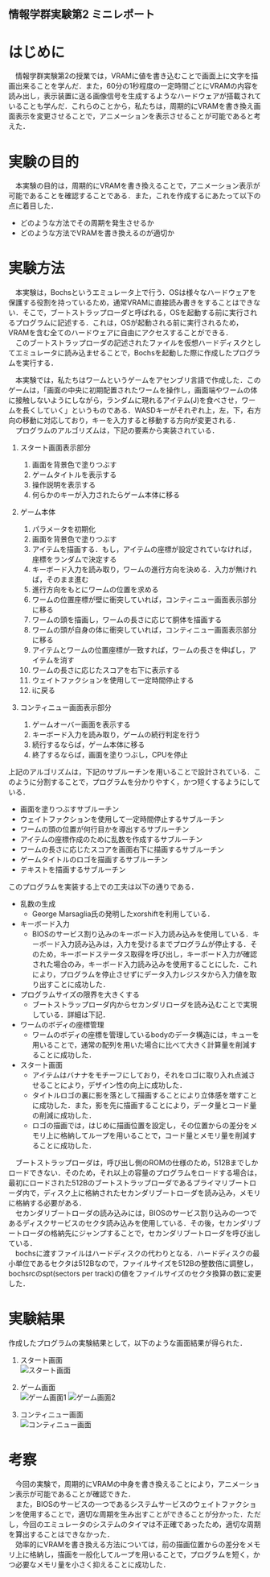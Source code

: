 ## 情報学群実験第2 ミニレポート

# はじめに
　情報学群実験第2の授業では，VRAMに値を書き込むことで画面上に文字を描画出来ることを学んだ．また，60分の1秒程度の一定時間ごとにVRAMの内容を読み出し，表示装置に送る画像信号を生成するようなハードウェアが搭載されていることも学んだ．これらのことから，私たちは，周期的にVRAMを書き換え画面表示を変更させることで，アニメーションを表示させることが可能であると考えた．

# 実験の目的
　本実験の目的は，周期的にVRAMを書き換えることで，アニメーション表示が可能であることを確認することである．また，これを作成するにあたって以下の点に着目した．
  
- どのような方法でその周期を発生させるか  
- どのような方法でVRAMを書き換えるのが適切か  
 
# 実験方法
　本実験は，Bochsというエミュレータ上で行う．OSは様々なハードウェアを保護する役割を持っているため，通常VRAMに直接読み書きをすることはできない．そこで，ブートストラップローダと呼ばれる，OSを起動する前に実行されるプログラムに記述する．これは，OSが起動される前に実行されるため，VRAMを含む全てのハードウェアに自由にアクセスすることができる．  
　このブートストラップローダの記述されたファイルを仮想ハードディスクとしてエミュレータに読み込ませることで，Bochsを起動した際に作成したプログラムを実行する．  

　本実験では，私たちはワームというゲームをアセンブリ言語で作成した．このゲームは，「画面の中央に初期配置されたワームを操作し，画面端やワームの体に接触しないようにしながら，ランダムに現れるアイテム(J)を食べさせ，ワームを長くしていく」というものである．WASDキーがそれぞれ上，左，下，右方向の移動に対応しており，キーを入力すると移動する方向が変更される．  
　プログラムのアルゴリズムは，下記の要素から実装されている．  

1. スタート画面表示部分
    1. 画面を背景色で塗りつぶす
    2. ゲームタイトルを表示する
    3. 操作説明を表示する
    4. 何らかのキーが入力されたらゲーム本体に移る

2. ゲーム本体
    1. パラメータを初期化
    2. 画面を背景色で塗りつぶす
    3. アイテムを描画する．もし，アイテムの座標が設定されていなければ，座標をランダムで決定する
    4. キーボード入力を読み取り，ワームの進行方向を決める．入力が無ければ，そのまま進む
    5. 進行方向をもとにワームの位置を求める
    6. ワームの位置座標が壁に衝突していれば，コンティニュー画面表示部分に移る
    7. ワームの頭を描画し，ワームの長さに応じて胴体を描画する
    8. ワームの頭が自身の体に衝突していれば，コンティニュー画面表示部分に移る
    9. アイテムとワームの位置座標が一致すれば，ワームの長さを伸ばし，アイテムを消す　
    10. ワームの長さに応じたスコアを右下に表示する
    11. ウェイトファクションを使用して一定時間停止する
    12. iに戻る

3. コンティニュー画面表示部分
    1. ゲームオーバー画面を表示する
    2. キーボード入力を読み取り，ゲームの続行判定を行う
    3. 続行するならば，ゲーム本体に移る
    4. 終了するならば，画面を塗りつぶし，CPUを停止

 上記のアルゴリズムは，下記のサブルーチンを用いることで設計されている．このように分割することで，プログラムを分かりやすく，かつ短くするようにしている．

- 画面を塗りつぶすサブルーチン
- ウェイトファクションを使用して一定時間停止するサブルーチン
- ワームの頭の位置が何行目かを導出するサブルーチン
- アイテムの座標作成のために乱数を作成するサブルーチン
- ワームの長さに応じたスコアを画面右下に描画するサブルーチン
- ゲームタイトルのロゴを描画するサブルーチン
- テキストを描画するサブルーチン

 このプログラムを実装する上での工夫は以下の通りである．

- 乱数の生成
    - George Marsaglia氏の発明したxorshiftを利用している．
- キーボード入力
    - BIOSのサービス割り込みのキーボード入力読み込みを使用している．キーボード入力読み込みは，入力を受けるまでプログラムが停止する．そのため，キーボードステータス取得を呼び出し，キーボード入力が確認された場合のみ，キーボード入力読み込みを使用することにした．これにより，プログラムを停止させずにデータ入力レジスタから入力値を取り出すことに成功した．
- プログラムサイズの限界を大きくする
    - ブートストラップローダ内からセカンダリローダを読み込むことで実現している．詳細は下記．
- ワームのボディの座標管理
    - ワームのボディの座標を管理しているbodyのデータ構造には，キューを用いることで，通常の配列を用いた場合に比べて大きく計算量を削減することに成功した．
- スタート画面
    - アイテムはバナナをモチーフにしており，それをロゴに取り入れ点滅させることにより，デザイン性の向上に成功した．
    - タイトルロゴの裏に影を落として描画することにより立体感を増すことに成功した．また，影を先に描画することにより，データ量とコード量の削減に成功した．   
    - ロゴの描画では，はじめに描画位置を設定し，その位置からの差分をメモリ上に格納してループを用いることで，コード量とメモリ量を削減することに成功した．
    
　ブートストラップローダは，呼び出し側のROMの仕様のため，512Bまでしかロードできない．そのため，それ以上の容量のプログラムをロードする場合は，最初にロードされた512Bのブートストラップローダであるプライマリブートローダ内で，ディスク上に格納されたセカンダリブートローダを読み込み，メモリに格納する必要がある．  
　セカンダリブートローダの読み込みには，BIOSのサービス割り込みの一つであるディスクサービスのセクタ読み込みを使用している．その後，セカンダリブートローダの格納先にジャンプすることで，セカンダリブートローダを呼び出している．  
　bochsに渡すファイルはハードディスクの代わりとなる．ハードディスクの最小単位であるセクタは512Bなので，ファイルサイズを512Bの整数倍に調整し，bochsrcのspt(sectors per track)の値をファイルサイズのセクタ換算の数に変更した．

# 実験結果
 作成したプログラムの実験結果として，以下のような画面結果が得られた．

1. スタート画面  
![スタート画面](Screenshot.png)

2. ゲーム画面  
![ゲーム画面1](Screenshot1.png)
![ゲーム画面2](Screenshot2.png)

3. コンティニュー画面  
![コンティニュー画面](Screenshot3.png)

# 考察
　今回の実験で，周期的にVRAMの中身を書き換えることにより，アニメーション表示が可能であることが確認できた．  
　また，BIOSのサービスの一つであるシステムサービスのウェイトファクションを使用することで，適切な周期を生み出すことができることが分かった．ただし，今回のエミュレータのシステムのタイマは不正確であったため，適切な周期を算出することはできなかった．  
　効率的にVRAMを書き換える方法については，前の描画位置からの差分をメモリ上に格納し，描画を一般化してループを用いることで，プログラムを短く，かつ必要なメモリ量を小さく抑えることに成功した．